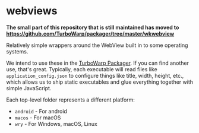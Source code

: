 # webviews

**The small part of this repository that is still maintained has moved to https://github.com/TurboWarp/packager/tree/master/wkwebview**

Relatively simple wrappers around the WebView built in to some operating systems.

We intend to use these in the [TurboWarp Packager](https://packager.turbowarp.org/). If you can find another use, that's great. Typically, each executable will read files like `application_config.json` to configure things like title, width, height, etc., which allows us to ship static executables and glue everything together with simple JavaScript.

Each top-level folder represents a different platform:

 - `android` - For android
 - `macos` - For macOS
 - `wry` - For Windows, macOS, Linux
